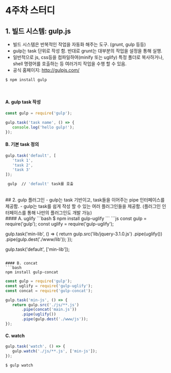 4주차 스터디
=====

## 1. 빌드 시스템: gulp.js
 - 빌드 시스템은 반복적인 작업을 자동화 해주는 도구. (grunt, gulp 등등)
 - gulp는 task 단위로 작성 함. 반대로 grunt는 대부분의 작업을 설정을 통해 실행.
 - 일반적으로 js, css등을 컴파일하여(minify 또는 uglify) 특정 폴더로 복사하거나, shell 명령어를 호출하는 등
   여러가지 작업을 수행 할 수 있음.
 - 공식 홈페이지: http://gulpjs.com/
 ```bash
 $ npm install gulp
 ``` 
 <br>
 
  #### A. gulp task 작성

 ```js
 const gulp = require('gulp');
 
 gulp.task('task name', () => {
 	console.log('hello gulp!');
 });
 ```
 
 #### B. 기본 task 정의
 ```js
 gulp.task('default', [
	'task 1',
	'task 2',
	'task 3'
 ]);  
 ```
 ```bash
  gulp	// 'default' task를 호출
 ```
 
<br>
## 2. gulp 플러그인
 - gulp는 task 기반이고, task들을 이어주는 pipe 인터페이스를 제공함.
 - gulp는 task를 쉽게 작성 할 수 있는 여러 플러그인들을 제공함. (플러그인 인터페이스를 통해 나만의 플러그인도 개발 가능)
 <br>
 #### A. uglify
 ```bash
 $ npm install gulp-uglify 
 ```
 ```js
 const gulp = require('gulp');
 const uglify = require('gulp-uglify');

 gulp.task('min-lib', () => {
 	return gulp.src('lib/jquery-3.1.0.js')
    	.pipe(uglify())
     	.pipe(gulp.dest('./www/lib'));
 });

 gulp.task('default', ['min-lib']);
 ```
 
 #### B. concat
 ```bash
 npm install gulp-concat
 ```
 ```js
 const gulp = require('gulp');
 const uglify = require('gulp-uglify');
 const concat = require('gulp-concat');

 gulp.task('min-js', () => {
 	return gulp.src('./js/**.js')
		.pipe(concat('main.js'))
		.pipe(uglify())
		.pipe(gulp.dest('./www/js'));
 });
 ```
 
 #### C. watch
 ```js
 gulp.task('watch', () => {
 	gulp.watch('./js/**.js', ['min-js']);
 });
 ```
 ```bash
 $ gulp watch
 ```
 
 
 
 
 
 
 
 
 
 
